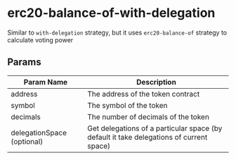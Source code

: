 # erc20-balance-of-with-delegation

Similar to `with-delegation` strategy, but it uses `erc20-balance-of` strategy to calculate voting power

## Params

| Param Name | Description |
| ---------- | ----------- |
| address    | The address of the token contract |
| symbol     | The symbol of the token |
| decimals   | The number of decimals of the token |
| delegationSpace (optional) | Get delegations of a particular space (by default it take delegations of current space) |
